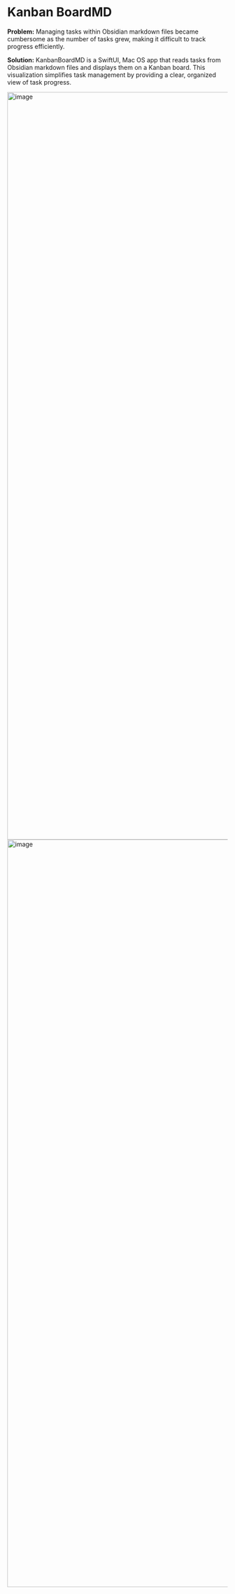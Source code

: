 # Kanban BoardMD
**Problem:** Managing tasks within Obsidian markdown files became cumbersome as the number of tasks grew, making it difficult to track progress efficiently.

**Solution:** KanbanBoardMD is a SwiftUI, Mac OS app that reads tasks from Obsidian markdown files and displays them on a Kanban board. This visualization simplifies task management by providing a clear, organized view of task progress.


<img width="1710" alt="image" src="https://github.com/samodon/KanbanBoardMD/assets/77257036/d4918c00-7847-494d-a93c-48daabd2bad8">
<img width="1710" alt="image" src="https://github.com/samodon/KanbanBoardMD/assets/77257036/88d48c4f-08b0-41e2-95c3-878677132cdd">


